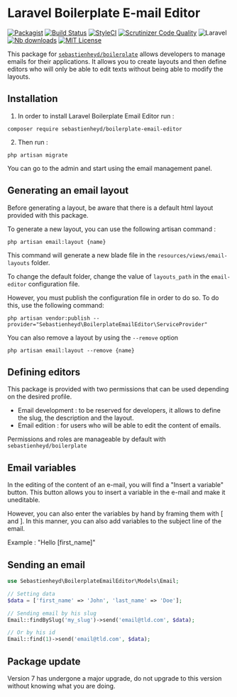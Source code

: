 # Laravel Boilerplate E-mail Editor

[![Packagist](https://img.shields.io/packagist/v/sebastienheyd/boilerplate-email-editor.svg?style=flat-square)](https://packagist.org/packages/sebastienheyd/boilerplate-email-editor)
[![Build Status](https://scrutinizer-ci.com/g/sebastienheyd/boilerplate-email-editor/badges/build.png?b=master)](https://scrutinizer-ci.com/g/sebastienheyd/boilerplate-email-editor/build-status/master)
[![StyleCI](https://github.styleci.io/repos/170875496/shield?branch=master)](https://github.styleci.io/repos/170875496)
[![Scrutinizer Code Quality](https://scrutinizer-ci.com/g/sebastienheyd/boilerplate-email-editor/badges/quality-score.png?b=master)](https://scrutinizer-ci.com/g/sebastienheyd/boilerplate-email-editor/?branch=master)
![Laravel](https://img.shields.io/badge/Laravel-6.x%20→%208.x-green?logo=Laravel&style=flat-square)
[![Nb downloads](https://img.shields.io/packagist/dt/sebastienheyd/boilerplate-email-editor.svg?style=flat-square)](https://packagist.org/packages/sebastienheyd/boilerplate-email-editor)
[![MIT License](https://img.shields.io/github/license/sebastienheyd/boilerplate.svg)](license.md)

This package for [`sebastienheyd/boilerplate`](https://github.com/sebastienheyd/boilerplate) allows developers to manage 
emails for their applications. It allows you to create layouts and then define editors who will only be able to edit 
texts without being able to modify the layouts.

## Installation

1. In order to install Laravel Boilerplate Email Editor run :

```
composer require sebastienheyd/boilerplate-email-editor
```

2. Then run :

```
php artisan migrate
```

You can go to the admin and start using the email management panel.

## Generating an email layout

Before generating a layout, be aware that there is a default html layout provided with this package.

To generate a new layout, you can use the following artisan command :

```
php artisan email:layout {name} 
```

This command will generate a new blade file in the `resources/views/email-layouts` folder.

To change the default folder, change the value of `layouts_path` in the `email-editor` configuration file.

However, you must publish the configuration file in order to do so. To do this, use the following command:

```
php artisan vendor:publish --provider="Sebastienheyd\BoilerplateEmailEditor\ServiceProvider"
```

You can also remove a layout by using the `--remove` option

```
php artisan email:layout --remove {name}
```

## Defining editors

This package is provided with two permissions that can be used depending on the desired profile.

* Email development : to be reserved for developers, it allows to define the slug, the description and the layout.
* Email edition : for users who will be able to edit the content of emails.

Permissions and roles are manageable by default with `sebastienheyd/boilerplate`

## Email variables

In the editing of the content of an e-mail, you will find a "Insert a variable" button. This button allows you to insert 
a variable in the e-mail and make it uneditable.

However, you can also enter the variables by hand by framing them with [ and ]. In this manner, you can also add 
variables to the subject line of the email.

Example : "Hello [first_name]"

## Sending an email

```php
use Sebastienheyd\BoilerplateEmailEditor\Models\Email;

// Setting data
$data = ['first_name' => 'John', 'last_name' => 'Doe'];

// Sending email by his slug
Email::findBySlug('my_slug')->send('email@tld.com', $data);

// Or by his id
Email::find(1)->send('email@tld.com', $data);
```

## Package update

Version 7 has undergone a major upgrade, do not upgrade to this version without knowing what you are doing.
